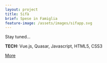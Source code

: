 ```yaml
---
layout: project
title: Sifà
brief: Spese in Famiglia
feature-image: /assets/images/sifapp.svg
---
```


Stay tuned...

**TECH:** Vue.js, Quasar, Javascript, HTML5, CSS3

<a class="btn" href="https://www.sifapp.com">More</a>
